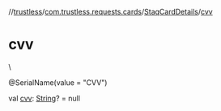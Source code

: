 //[trustless](../../../index.md)/[com.trustless.requests.cards](../index.md)/[StaqCardDetails](index.md)/[cvv](cvv.md)

# cvv

\

@SerialName(value = &quot;CVV&quot;)

val [cvv](cvv.md): [String](https://kotlinlang.org/api/latest/jvm/stdlib/kotlin/-string/index.html)? = null
